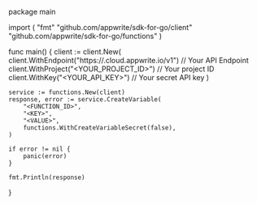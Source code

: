 package main

import (
    "fmt"
    "github.com/appwrite/sdk-for-go/client"
    "github.com/appwrite/sdk-for-go/functions"
)

func main() {
    client := client.New(
        client.WithEndpoint("https://<REGION>.cloud.appwrite.io/v1") // Your API Endpoint
        client.WithProject("<YOUR_PROJECT_ID>") // Your project ID
        client.WithKey("<YOUR_API_KEY>") // Your secret API key
    )

    service := functions.New(client)
    response, error := service.CreateVariable(
        "<FUNCTION_ID>",
        "<KEY>",
        "<VALUE>",
        functions.WithCreateVariableSecret(false),
    )

    if error != nil {
        panic(error)
    }

    fmt.Println(response)
}

